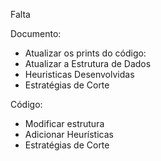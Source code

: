 Falta

Documento:
- Atualizar os prints do código:
- Atualizar a Estrutura de Dados
- Heuristicas Desenvolvidas
- Estratégias de Corte

Código:
- Modificar estrutura
- Adicionar Heurísticas
- Estratégias de Corte
